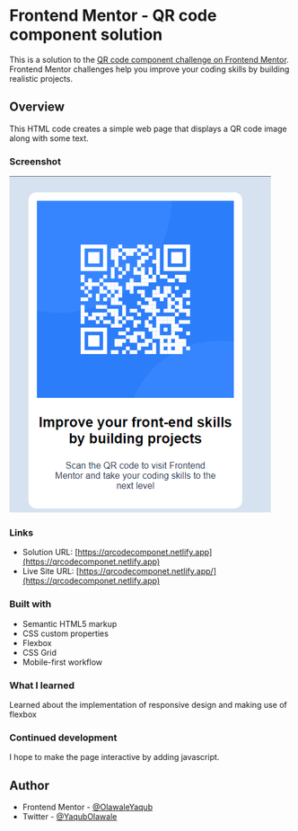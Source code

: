 # Frontend Mentor - QR code component solution

This is a solution to the [QR code component challenge on Frontend Mentor](https://www.frontendmentor.io/challenges/qr-code-component-iux_sIO_H). Frontend Mentor challenges help you improve your coding skills by building realistic projects. 



## Overview

This HTML code creates a simple web page that displays a QR code image along with some text.
### Screenshot

![](./images/Screenshot.png)





### Links

- Solution URL: [https://qrcodecomponet.netlify.app](https://qrcodecomponet.netlify.app)
- Live Site URL: [https://qrcodecomponet.netlify.app/](https://qrcodecomponet.netlify.app)



### Built with

- Semantic HTML5 markup
- CSS custom properties
- Flexbox
- CSS Grid
- Mobile-first workflow




### What I learned

Learned about the implementation of responsive design and making use of flexbox




### Continued development

I hope to make the page interactive by adding javascript.





## Author

- Frontend Mentor - [@OlawaleYaqub](https://www.frontendmentor.io/profile/OlawaleYaqub)
- Twitter - [@YaqubOlawale](https://www.twitter.com/YaqubOlawale)





